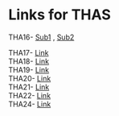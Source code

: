 # Links for THAS
THA16- <a href=" https://tha16-card-devsnest.netlify.app">Sub1</a> , <a href="https://tha16-card-devsnest.netlify.app">Sub2</a> <br>

THA17- <a href=" https://tha17-devsnest.netlify.app">Link</a> <br>
THA18- <a href=" https://tha18-devsnest.netlify.app">Link</a> <br>
THA19- <a href=" https://tha19-devsnest.netlify.app">Link</a> <br>
THA20- <a href=" https://tha20-devsnest.netlify.app">Link</a> <br>
THA21- <a href=" https://tha21-devsnest.netlify.app">Link</a> <br>
THA22- <a href=" https://tha22-devsnest.netlify.app">Link</a> <br>
THA24- <a href=" https://tha24-devsnest.netlify.app">Link</a> <br>